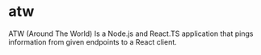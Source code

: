 # atw
ATW (Around The World) Is a Node.js and React.TS application that pings information from given endpoints to a React client.
